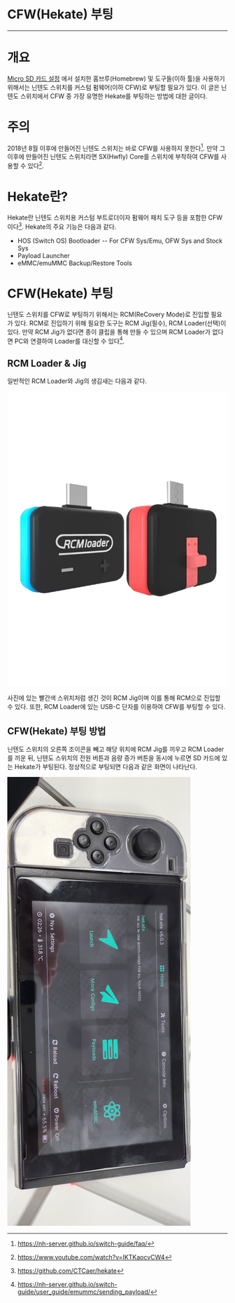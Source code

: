 # CFW(Hekate) 부팅

---

# 개요

[Micro SD 카드 설정](../Set_Up_MicroSD/README_kor.md) 에서 설치한 홈브루(Homebrew) 및 도구들(이하 툴)을 사용하기 위해서는 닌텐도 스위치를 커스텀 펌웨어(이하 CFW)로 부팅할 필요가 있다. 이 글은 닌텐도 스위치에서 CFW 중 가장 유명한 Hekate를 부팅하는 방법에 대한 글이다.

# 주의

2018년 8월 이후에 만들어진 닌텐도 스위치는 바로 CFW를 사용하지 못한다[^1]. 만약 그 이후에 만들어진 닌텐도 스위치라면 SX(Hwfly) Core를 스위치에 부착하여 CFW를 사용할 수 있다[^2].

# Hekate란?

Hekate란 닌텐도 스위치용 커스텀 부트로더이자 펌웨어 패치 도구 등을 포함한 CFW이다[^3]. Hekate의 주요 기능은 다음과 같다.

- HOS (Switch OS) Bootloader -- For CFW Sys/Emu, OFW Sys and Stock Sys
- Payload Launcher
- eMMC/emuMMC Backup/Restore Tools

# **CFW(Hekate) 부팅**

닌텐도 스위치를 CFW로 부팅하기 위해서는 RCM(ReCovery Mode)로 진입할 필요가 있다. RCM로 진입하기 위해 필요한 도구는 RCM Jig(필수), RCM Loader(선택)이 있다. 만약 RCM Jig가 없다면 종이 클립을 통해 만들 수 있으며 RCM Loader가 없다면 PC와 연결하여 Loader를 대신할 수 있다[^4].

## RCM Loader & Jig

일반적인 RCM Loader와 Jig의 생김새는 다음과 같다.

![RCM_Loader_and_Jig](img/RCM_Loader_and_Jig.png)

사진에 있는 빨간색 스위치처럼 생긴 것이 RCM Jig이며 이를 통해 RCM으로 진입할 수 있다. 또한, RCM Loader에 있는 USB-C 단자를 이용하여 CFW를 부팅할 수 있다.

## CFW(Hekate) 부팅 방법

닌텐도 스위치의 오른쪽 조이콘을 빼고 해당 위치에 RCM Jig를 끼우고 RCM Loader를 끼운 뒤, 닌텐도 스위치의 전원 버튼과 음량 증가 버튼을 동시에 누르면 SD 카드에 있는 Hekate가 부팅된다. 정상적으로 부팅되면 다음과 같은 화면이 나타난다.

![Hekate](img/Hekate.jpeg)

[^1]: https://nh-server.github.io/switch-guide/faq/
[^2]: https://www.youtube.com/watch?v=IKTKaocvCW4
[^3]: https://github.com/CTCaer/hekate
[^4]: https://nh-server.github.io/switch-guide/user_guide/emummc/sending_payload/
